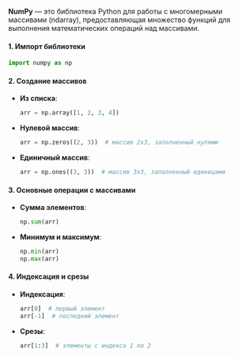 
**NumPy** — это библиотека Python для работы с многомерными массивами (ndarray), предоставляющая множество функций для выполнения математических операций над массивами.

#### 1. Импорт библиотеки
```python
import numpy as np
```

#### 2. Создание массивов
- **Из списка**:
  ```python
  arr = np.array([1, 2, 3, 4])
  ```

- **Нулевой массив**:
  ```python
  arr = np.zeros((2, 3))  # массив 2x3, заполненный нулями
  ```

- **Единичный массив**:
  ```python
  arr = np.ones((3, 3))  # массив 3x3, заполненный единицами
  ```

#### 3. Основные операции с массивами
- **Сумма элементов**:
  ```python
  np.sum(arr)
  ```

- **Минимум и максимум**:
  ```python
  np.min(arr)
  np.max(arr)
  ```

#### 4. Индексация и срезы
- **Индексация**:
  ```python
  arr[0]  # первый элемент
  arr[-1]  # последний элемент
  ```

- **Срезы**:
  ```python
  arr[1:3]  # элементы с индекса 1 по 2
  ```
